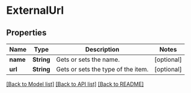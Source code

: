 # ExternalUrl

## Properties
Name | Type | Description | Notes
------------ | ------------- | ------------- | -------------
**name** | **String** | Gets or sets the name. | [optional] 
**url** | **String** | Gets or sets the type of the item. | [optional] 

[[Back to Model list]](../README.md#documentation-for-models) [[Back to API list]](../README.md#documentation-for-api-endpoints) [[Back to README]](../README.md)


